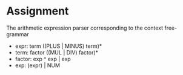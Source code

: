 # Assignment

The arithmetic expression parser corresponding to the context free-grammar

- expr: term ((PLUS | MINUS) term)*
- term: factor ((MUL | DIV) factor)*
- factor: exp ^ exp | exp
- exp: (expr) | NUM
